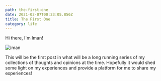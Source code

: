 ```yaml
---
path: the-first-one
date: 2021-02-07T00:23:05.856Z
title: The First One
category: life
---
```


Hi there, I'm Iman!

![iman](../images/namiwa.jpeg)

This will be the first post in what will be a long running series of my collections of thoughts and opinions at the time. Hopefully it would shed some light on my experiences and provide a platform for me to share my experiences!
